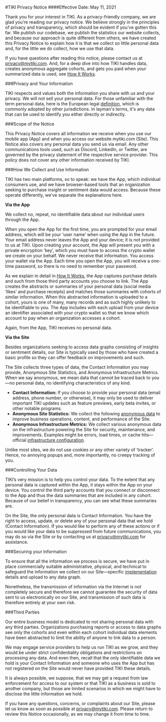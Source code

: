 #TIKI Privacy Notice
####Effective Date: May 11, 2021

Thank you for your interest in TIKI. As a privacy-friendly company, we are glad you’re reading our privacy notice. We believe strongly in the principles of privacy and transparency, which should be evident if you’ve gotten this far. We publish our codebase, we publish the statistics our website collects, and because our approach is quite different from others, we have created this Privacy Notice to explain how it is that we collect so little personal data and, for the little we do collect, how we use that data.

If you have questions after reading this notice, please contact us at privacy@mytiki.com. And, for a deep dive into how TIKI handles data, creates anonymous aggregate cohorts, and gets you paid when your summarized data is used, see [How It Works](https://medium.com/mytiki/tiki-proposed-architecture-25d746933dd6?source=friends_link&sk=16d9465a4a151a10558d6e934d29ca02).

###Privacy and Your Information

TIKI respects and values both the information you share with us and your privacy. We will not sell your personal data. For those unfamiliar with the term personal data, here is the European legal [definition](https://gdpr.eu/eu-gdpr-personal-data/), which is commonly adopted by other jurisdictions. In layman's terms, it's any data that can be used to identify you either directly or indirectly.

###Scope of the Notice

This Privacy Notice covers all information we receive when you use our mobile app (App) and when you access our website mytiki.com (Site). This Notice also covers any personal data you send us via email. Any other communications tools used, such as Discord, LinkedIn, or Twitter, are governed by the privacy statement of the respective service provider. This policy does not cover any other information received by TIKI.

###How We Collect and Use Information

TIKI has two main platforms, so to speak: we have the App, which individual consumers use, and we have browser-based tools that an organization seeking to purchase insight or sentiment data would access. Because these operate differently, we’ve separate the explanations here.

**Via the App**

We collect no, repeat, no identifiable data about our individual users through the App.

When you open the App for the first time, you are prompted for your email address, which will be your ‘user name’ when using the App in the future. Your email address never leaves the App and your device; it is not provided to us at TIKI. Upon creating your account, the App will present you with a private encryption ‘key’, which you must have to access the crypto wallet we create on your behalf. We never receive that information. You access your wallet via the App. Each time you open the App, you will receive a one-time password, so there is no need to remember your password.

As we explain in detail in [How It Works](https://medium.com/mytiki/tiki-proposed-architecture-25d746933dd6?source=friends_link&sk=16d9465a4a151a10558d6e934d29ca02), the App captures purchase details and such from those third party accounts you choose to link. The App creates the abstracts or summaries of your personal data (social media ‘likes’ and purchase receipts) and matches those summaries with cohorts of similar information. When this abstracted information is uploaded to a cohort, yours is one of many, many records and as such highly unlikely to be identifiable to you. The App includes with each upload from your device an identifier associated with your crypto wallet so that we know which account to pay when an organization accesses a cohort.

Again, from the App, TIKI receives no personal data.

**Via the Site**

Besides organizations seeking to access data graphs consisting of insights or sentiment details, our Site is typically used by those who have created a basic profile so they can offer feedback on improvements and such.

The Site collects three types of data, the Contact Information you may provide, Anonymous Site Statistics, and Anonymous Infrastructure Metrics. When we say anonymous, we mean data that cannot be traced back to you—no personal data, no identifying characteristics of any kind.

* **Contact Information:** If you choose to provide your personal data (email address, phone number, or otherwise), it may only be used to deliver important TIKI updates such as feature previews, early beta invites, or other notable programs.
* **Anonymous Site Statistics:** We collect the following [anonymous data](https://plausible.io/mytiki.com) to improve business operations, content, and performance of the Site.
* **Anonymous Infrastructure Metrics:** We collect various anonymous data on the infrastructure powering the Site for security, maintenance, and improvements. Examples might be errors, load times, or cache hits—official [infrastructure configuration](https://github.com/tiki/website).

Unlike most sites, we do not use cookies or any other variety of ‘tracker’. Hence, no annoying popups and, more importantly, no creepy tracking of you.

###Controlling Your Data

TIKI’s very mission is to help you control your data. To the extent that any personal data is captured within the App, it stays within the App on your device. You control the third party accounts that you connect or disconnect to the App and thus the data summaries that are included in any cohort. Because of our belief in transparency, you can see what these summaries are.

On the Site, the only personal data is Contact Information. You have the right to access, update, or delete any of your personal data that we hold (Contact Information). If you would like to perform any of these actions or if you would like your data to be suppressed from future communications, you may do so via the Site or by contacting us at [privacy@mytiki.com](mailto:privacy@mytiki.com) for assistance.

###Securing your Information

To ensure that all the information we process is secure, we have put in place commercially suitable administrative, physical, and technical to safeguard the information we collect on our Site—specific [implementation](https://github.com/tiki) details and upload to any data graph.

Nonetheless, the transmission of information via the Internet is not completely secure and therefore we cannot guarantee the security of data sent to us electronically on our Site, and transmission of such data is therefore entirely at your own risk.

###Third Parties

Our entire business model is dedicated to not sharing personal data with any third parties. Organizations purchasing reports or access to data graphs see only the cohorts and even within each cohort individual data elements have been abstracted to limit the ability of anyone to link data to a person.

We may engage service providers to help us run TIKI as we grow, and they would be under strict confidentiality obligations and restrictions on processing any data. And even then, recall that the only identifiable data we hold is your Contact Information and someone who uses the App but has not registered on the Site would never have provided TIKI these details.

It is always possible, we suppose, that we may get a request from law enforcement for access to our system or that TIKI as a business is sold to another company, but those are limited scenarios in which we might have to disclose the little information we hold.

If you have any questions, concerns, or complaints about our Site, please let us know as soon as possible at [privacy@mytiki.com](mailto:privacy@mytiki.com). Please return to review this Notice occasionally, as we may change it from time to time.
